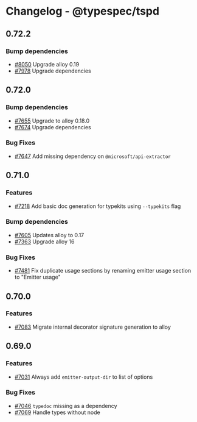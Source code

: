 # Changelog - @typespec/tspd

## 0.72.2

### Bump dependencies

- [#8050](https://github.com/microsoft/typespec/pull/8050) Upgrade alloy 0.19
- [#7978](https://github.com/microsoft/typespec/pull/7978) Upgrade dependencies


## 0.72.0

### Bump dependencies

- [#7655](https://github.com/microsoft/typespec/pull/7655) Upgrade to alloy 0.18.0
- [#7674](https://github.com/microsoft/typespec/pull/7674) Upgrade dependencies

### Bug Fixes

- [#7647](https://github.com/microsoft/typespec/pull/7647) Add missing dependency on `@microsoft/api-extractor`


## 0.71.0

### Features

- [#7218](https://github.com/microsoft/typespec/pull/7218) Add basic doc generation for typekits using `--typekits` flag

### Bump dependencies

- [#7605](https://github.com/microsoft/typespec/pull/7605) Updates alloy to 0.17
- [#7363](https://github.com/microsoft/typespec/pull/7363) Upgrade alloy 16

### Bug Fixes

- [#7481](https://github.com/microsoft/typespec/pull/7481) Fix duplicate usage sections by renaming emitter usage section to "Emitter usage"


## 0.70.0

### Features

- [#7083](https://github.com/microsoft/typespec/pull/7083) Migrate internal decorator signature generation to alloy




## 0.69.0

### Features

- [#7031](https://github.com/microsoft/typespec/pull/7031) Always add `emitter-output-dir` to list of options

### Bug Fixes

- [#7046](https://github.com/microsoft/typespec/pull/7046) `typedoc` missing as a dependency
- [#7069](https://github.com/microsoft/typespec/pull/7069) Handle types without node

